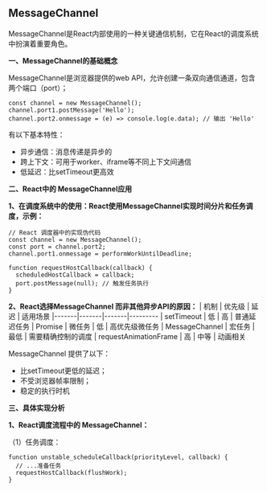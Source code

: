 ## MessageChannel

MessageChannel是React内部使用的一种关键通信机制，它在React的调度系统中扮演着重要角色。

**一、MessageChannel的基础概念**

MessageChannel是浏览器提供的web API，允许创建一条双向通信通道，包含两个端口（port）；
```
const channel = new MessageChannel();
channel.port1.postMessage('Hello');
channel.port2.onmessage = (e) => console.log(e.data); // 输出 'Hello'
```
有以下基本特性：
- 异步通信：消息传递是异步的
- 跨上下文：可用于worker、iframe等不同上下文间通信
- 低延迟：比setTimeout更高效

**二、React中的 MessageChannel应用**

**1、在调度系统中的使用：React使用MessageChannel实现时间分片和任务调度，示例：**
```
// React 调度器中的实现伪代码
const channel = new MessageChannel();
const port = channel.port2;
channel.port1.onmessage = performWorkUntilDeadline;

function requestHostCallback(callback) {
  scheduledHostCallback = callback;
  port.postMessage(null); // 触发任务执行
}
```
**2、React选择MessageChannel 而非其他异步API的原因：**
| 机制	| 优先级	| 延迟	| 适用场景
|-------|-------|-------|---------
| setTimeout	| 低	| 高	| 普通延迟任务
| Promise	| 微任务	| 低	| 高优先级微任务
| MessageChannel	| 宏任务	| 最低	| 需要精确控制的调度
| requestAnimationFrame	| 高	| 中等	| 动画相关


MessageChannel 提供了以下：
- 比setTimeout更低的延迟；
- 不受浏览器帧率限制；
- 稳定的执行时机

**三、具体实现分析**

**1、React调度流程中的 MessageChannel：**

（1）任务调度：
```
function unstable_scheduleCallback(priorityLevel, callback) {
  // ...准备任务
  requestHostCallback(flushWork);
}
```





